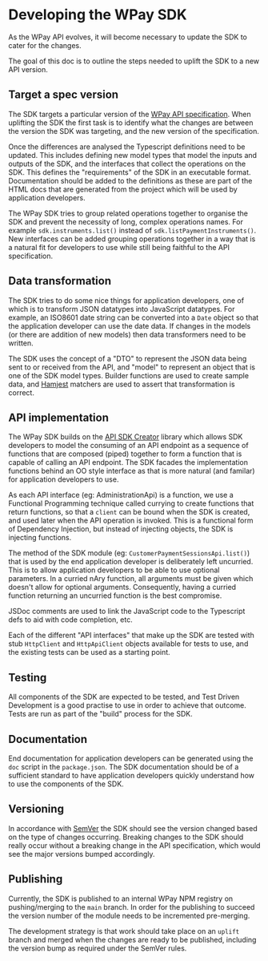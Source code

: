 # Developing the WPay SDK

As the WPay API evolves, it will become necessary to update the SDK to cater for the changes.

The goal of this doc is to outline the steps needed to uplift the SDK to a new API version.

## Target a spec version

The SDK targets a particular version of the [WPay API specification](https://github.com/woolworthslimited/oas-wow-pay-wallet/). When uplifting the SDK the first task is to 
identify what the changes are between the version the SDK was targeting, and the new version
of the specification.

Once the differences are analysed the Typescript definitions need to be updated. This includes
defining new model types that model the inputs and outputs of the SDK, and the interfaces that
collect the operations on the SDK. This defines the "requirements" of the SDK in an executable
format. Documentation should be added to the definitions as these are part of the HTML docs 
that are generated from the project which will be used by application developers.

The WPay SDK tries to group related operations together to organise the SDK and prevent the
necessity of long, complex operations names. For example `sdk.instruments.list()` instead of
`sdk.listPaymentInstruments()`. New interfaces can be added grouping operations together in
a way that is a natural fit for developers to use while still being faithful to the API
specification.

## Data transformation

The SDK tries to do some nice things for application developers, one of which is to transform 
JSON datatypes into JavaScript datatypes. For example, an ISO8601 date string can be converted 
into a `Date` object so that the application developer can use the date data. If changes in the 
models (or there are addition of new models) then data transformers need to be written.

The SDK uses the concept of a "DTO" to represent the JSON data being sent to or received from 
the API, and "model" to represent an object that is one of the SDK model types. Builder 
functions are used to create sample data, and [Hamjest](https://github.com/rluba/hamjest) 
matchers are used to assert that transformation is correct.

## API implementation

The WPay SDK builds on the [API SDK Creator](https://github.com/RedCrewOS/api-sdk-creator-js)
library which allows SDK developers to model the consuming of an API endpoint as a sequence of
functions that are composed (piped) together to form a function that is capable of calling an 
API endpoint. The SDK facades the implementation functions behind an OO style interface as that
is more natural (and familar) for application developers to use.

As each API interface (eg: AdministrationApi) is a function, we use a Functional Programming 
technique called currying to create functions that return functions, so that a `client` can be 
bound when the SDK is created, and used later when the API operation is invoked. This is a
functional form of Dependency Injection, but instead of injecting objects, the SDK is injecting
functions.

The method of the
SDK module (eg: `CustomerPaymentSessionsApi.list()`) that is used by the end application
developer is deliberately left uncurried. This is to allow application developers to be able to
use optional parameters. In a curried nAry function, all arguments must be given which doesn't
allow for optional arguments. Consequently, having a curried function returning an uncurried
function is the best compromise.

JSDoc comments are used to link the JavaScript code to the Typescript defs to aid with code
completion, etc.

Each of the different "API interfaces" that make up the SDK are tested with stub `HttpClient`
and `HttpApiClient` objects available for tests to use, and the existing tests can be used as
a starting point.

## Testing

All components of the SDK are expected to be tested, and Test Driven Development is a good
practise to use in order to achieve that outcome. Tests are run as part of the "build" process
for the SDK.

## Documentation

End documentation for application developers can be generated using the `doc` script in the
`package.json`. The SDK documentation should be of a sufficient standard to have application
developers quickly understand how to use the components of the SDK.

## Versioning

In accordance with [SemVer](https://semver.org/) the SDK should see the version changed based
on the type of changes occurring. Breaking changes to the SDK should really occur without a
breaking change in the API specification, which would see the major versions bumped accordingly.

## Publishing

Currently, the SDK is published to an internal WPay NPM registry on pushing/merging to the `main` branch. In order for the publishing to succeed the version number of the module needs to be incremented pre-merging.

The development strategy is that work should take place on an `uplift` branch and merged when the changes are ready to be published, including the version bump as required under the SemVer rules.
